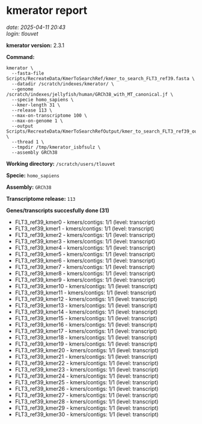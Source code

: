 # kmerator report
*date: 2025-04-11 20:43*  
*login: tlouvet*

**kmerator version:** 2.3.1

**Command:**

```
kmerator \
  --fasta-file Scripts/RecreateData/KmerToSearchRef/kmer_to_search_FLT3_ref39.fasta \
  --datadir /scratch/indexes/kmerator/ \
  --genome /scratch/indexes/jellyfish/human/GRCh38_with_MT_canonical.jf \
  --specie homo_sapiens \
  --kmer-length 31 \
  --release 113 \
  --max-on-transcriptome 100 \
  --max-on-genome 1 \
  --output Scripts/RecreateData/KmerToSearchRefOutput/kmer_to_search_FLT3_ref39_output \
  --thread 1 \
  --tmpdir /tmp/kmerator_isbfsulz \
  --assembly GRCh38
```

**Working directory:** `/scratch/users/tlouvet`

**Specie:** `homo_sapiens`

**Assembly:** `GRCh38`

**Transcriptome release:** `113`

**Genes/transcripts succesfully done (31)**

- FLT3_ref39_kmer0 - kmers/contigs: 1/1 (level: transcript)
- FLT3_ref39_kmer1 - kmers/contigs: 1/1 (level: transcript)
- FLT3_ref39_kmer2 - kmers/contigs: 1/1 (level: transcript)
- FLT3_ref39_kmer3 - kmers/contigs: 1/1 (level: transcript)
- FLT3_ref39_kmer4 - kmers/contigs: 1/1 (level: transcript)
- FLT3_ref39_kmer5 - kmers/contigs: 1/1 (level: transcript)
- FLT3_ref39_kmer6 - kmers/contigs: 1/1 (level: transcript)
- FLT3_ref39_kmer7 - kmers/contigs: 1/1 (level: transcript)
- FLT3_ref39_kmer8 - kmers/contigs: 1/1 (level: transcript)
- FLT3_ref39_kmer9 - kmers/contigs: 1/1 (level: transcript)
- FLT3_ref39_kmer10 - kmers/contigs: 1/1 (level: transcript)
- FLT3_ref39_kmer11 - kmers/contigs: 1/1 (level: transcript)
- FLT3_ref39_kmer12 - kmers/contigs: 1/1 (level: transcript)
- FLT3_ref39_kmer13 - kmers/contigs: 1/1 (level: transcript)
- FLT3_ref39_kmer14 - kmers/contigs: 1/1 (level: transcript)
- FLT3_ref39_kmer15 - kmers/contigs: 1/1 (level: transcript)
- FLT3_ref39_kmer16 - kmers/contigs: 1/1 (level: transcript)
- FLT3_ref39_kmer17 - kmers/contigs: 1/1 (level: transcript)
- FLT3_ref39_kmer18 - kmers/contigs: 1/1 (level: transcript)
- FLT3_ref39_kmer19 - kmers/contigs: 1/1 (level: transcript)
- FLT3_ref39_kmer20 - kmers/contigs: 1/1 (level: transcript)
- FLT3_ref39_kmer21 - kmers/contigs: 1/1 (level: transcript)
- FLT3_ref39_kmer22 - kmers/contigs: 1/1 (level: transcript)
- FLT3_ref39_kmer23 - kmers/contigs: 1/1 (level: transcript)
- FLT3_ref39_kmer24 - kmers/contigs: 1/1 (level: transcript)
- FLT3_ref39_kmer25 - kmers/contigs: 1/1 (level: transcript)
- FLT3_ref39_kmer26 - kmers/contigs: 1/1 (level: transcript)
- FLT3_ref39_kmer27 - kmers/contigs: 1/1 (level: transcript)
- FLT3_ref39_kmer28 - kmers/contigs: 1/1 (level: transcript)
- FLT3_ref39_kmer29 - kmers/contigs: 1/1 (level: transcript)
- FLT3_ref39_kmer30 - kmers/contigs: 1/1 (level: transcript)
